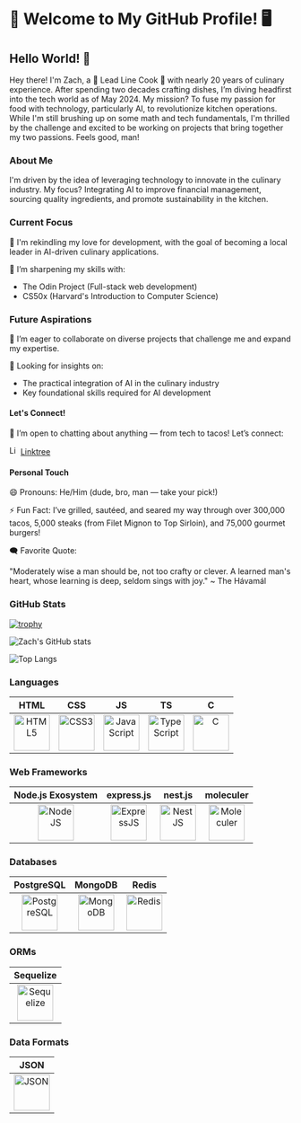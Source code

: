 # 🍴 Welcome to My GitHub Profile! 🖥️
## Hello World! 👋

Hey there! I'm Zach, a 🔪 Lead Line Cook 🔪 with nearly 20 years of culinary experience. After spending two decades crafting dishes, I’m diving headfirst into the tech world as of May 2024. My mission? To fuse my passion for food with technology, particularly AI, to revolutionize kitchen operations. While I'm still brushing up on some math and tech fundamentals, I'm thrilled by the challenge and excited to be working on projects that bring together my two passions. Feels good, man!

### About Me
I'm driven by the idea of leveraging technology to innovate in the culinary industry. My focus? Integrating AI to improve financial management, sourcing quality ingredients, and promote sustainability in the kitchen.

### Current Focus
🔭 I'm rekindling my love for development, with the goal of becoming a local leader in AI-driven culinary applications.

🌱 I’m sharpening my skills with:
  * The Odin Project (Full-stack web development)
  * CS50x (Harvard's Introduction to Computer Science)

### Future Aspirations
👯 I’m eager to collaborate on diverse projects that challenge me and expand my expertise.

🤔 Looking for insights on:
  * The practical integration of AI in the culinary industry
  * Key foundational skills required for AI development

#### Let's Connect!
💬 I’m open to chatting about anything — from tech to tacos! Let’s connect:

<img src="https://assets.production.linktr.ee/f362a42be9be49acd1072b26bb02599c1c6584c0/favicon/favicon.png" title="linktree" alt="Linktree" height="16" width="16"/> [Linktree](https://linktr.ee/End0Skeleton)

#### Personal Touch
😄 Pronouns: He/Him (dude, bro, man — take your pick!)

⚡ Fun Fact: I’ve grilled, sautéed, and seared my way through over 300,000 tacos, 5,000 steaks (from Filet Mignon to Top Sirloin), and 75,000 gourmet burgers!

🗨️ Favorite Quote:

"Moderately wise a man should be,
not too crafty or clever.
A learned man's heart,
whose learning is deep,
seldom sings with joy." ~ The Hávamál

### GitHub Stats

[![trophy](https://github-profile-trophy.vercel.app/?username=zalbright90&theme=monokai)](https://github.com/ryo-ma/github-profile-trophy)

![Zach's GitHub stats](https://github-readme-stats.vercel.app/api?username=zalbright90&show_icons=true&theme=highcontrast&border-radius=18)

![Top Langs](https://github-readme-stats.vercel.app/api/top-langs/?username=zalbright90&layout=compact&theme=highcontrast)

### Languages
| HTML | CSS | JS | TS | C |
| :---: | :---: | :---: | :---: | :---: |
| <img src="https://cdn.jsdelivr.net/gh/devicons/devicon@latest/icons/html5/html5-original-wordmark.svg" title ="html5" alt="HTML5" height="64" width="64"/> | <img src="https://cdn.jsdelivr.net/gh/devicons/devicon@latest/icons/css3/css3-original-wordmark.svg" title="css3" alt="CSS3" height ="64" width="64"/> | <img src="https://cdn.jsdelivr.net/gh/devicons/devicon@latest/icons/javascript/javascript-original.svg" title="javascript" alt="JavaScript" height="64" width="64"/> | <img src="https://cdn.jsdelivr.net/gh/devicons/devicon@latest/icons/typescript/typescript-plain.svg" title="typescript" alt="TypeScript" height="64" width="64"/> | <img src="https://cdn.jsdelivr.net/gh/devicons/devicon@latest/icons/c/c-original.svg" title ="C" alt="C" height="64" width="64"/> |

### Web Frameworks
| Node.js Exosystem | express.js | nest.js | moleculer |
| :---: | :---: | :---: | :---: |
| <img src="https://cdn.jsdelivr.net/gh/devicons/devicon@latest/icons/nodejs/nodejs-plain-wordmark.svg" title="nodejs" alt="NodeJS" height="64" width="64"/> | <img src="https://cdn.jsdelivr.net/gh/devicons/devicon@latest/icons/express/express-original.svg" title="expressjs" alt="ExpressJS" height="64" width="64"/> | <img src="https://cdn.jsdelivr.net/gh/devicons/devicon@latest/icons/nestjs/nestjs-original.svg" title="nestjs" alt="NestJS" height="64" width="64"/> | <img src="https://cdn.jsdelivr.net/gh/devicons/devicon@latest/icons/moleculer/moleculer-original.svg" title="moleculer" alt="Moleculer" height="64" width="64"/> |

### Databases
| PostgreSQL | MongoDB | Redis |
| :---: | :---: | :---: |
| <img src="https://cdn.jsdelivr.net/gh/devicons/devicon@latest/icons/postgresql/postgresql-original.svg" title="postgresql" alt="PostgreSQL" height="64" width="64"/> | <img src="https://cdn.jsdelivr.net/gh/devicons/devicon@latest/icons/mongodb/mongodb-original.svg" title="mongodb" alt="MongoDB" height="64" width="64"/> | <img src="https://cdn.jsdelivr.net/gh/devicons/devicon@latest/icons/redis/redis-original.svg" title="redis" alt="Redis" height="64" width="64"/> |

### ORMs
| Sequelize |
| :---: |
| <img src="https://cdn.jsdelivr.net/gh/devicons/devicon@latest/icons/sequelize/sequelize-original.svg" title="sequelize" alt="Sequelize" height="64" width="64"/> |

### Data Formats
| JSON |
| :---: |
| <img src="https://cdn.jsdelivr.net/gh/devicons/devicon@latest/icons/json/json-original.svg" title="JSON" alt="JSON" height="64" width="64"/> |
